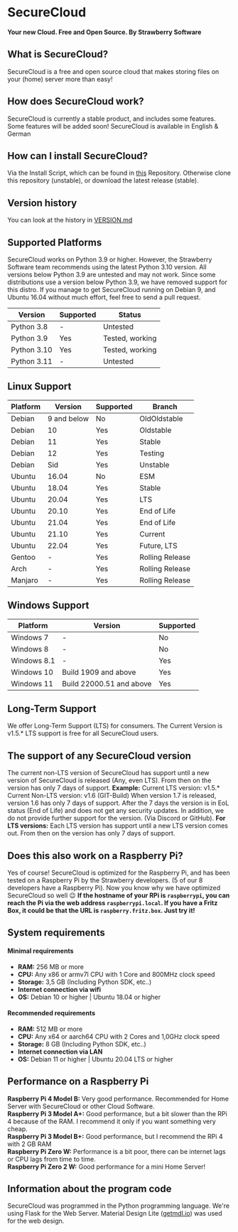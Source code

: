 # SecureCloud
<b> Your new Cloud. Free and Open Source. 
By Strawberry Software </b>

## What is SecureCloud?
SecureCloud is a free and open source cloud that makes storing files on your (home) server more than easy!

## How does SecureCloud work? 
SecureCloud is currently a stable product, and includes some features. Some features will be added soon!
SecureCloud is available in English & German

## How can I install SecureCloud?
Via the Install Script, which can be found in [this](https://github.com/Strawberry-Software-Industries/Install-SecureCloud) Repository. 
Otherwise clone this repository (unstable), or download the latest release (stable).

## Version history

You can look at the history in [VERSION.md](https://github.com/Strawberry-Software-Industries/SecureCloud/blob/main/VERSION.md)	

## Supported Platforms
SecureCloud works on Python 3.9 or higher. However, the Strawberry Software team recommends using the latest Python 3.10 version. All versions below Python 3.9 are untested and may not work.
Since some distributions use a version below Python 3.9, we have removed support for this distro. 
If you manage to get SecureCloud running on Debian 9, and Ubuntu 16.04 without much effort, feel free to send a pull request. 

| Version | Supported  |  Status|
|--|--|--| 
| Python 3.8 | - | Untested |
| Python 3.9 | Yes | Tested, working |
| Python 3.10 | Yes | Tested, working |
| Python 3.11 | - | Untested |

## Linux Support
| Platform | Version  |  Supported|  Branch |
|--|--|--| -- |
| Debian | 9 and below | No | OldOldstable |
| Debian | 10 | Yes | Oldstable | 
| Debian | 11 | Yes | Stable    | 
| Debian | 12 | Yes | Testing   | 
| Debian | Sid | Yes | Unstable | 
| Ubuntu | 16.04 | No | ESM     | 
| Ubuntu | 18.04 | Yes | Stable | 
| Ubuntu | 20.04 | Yes | LTS | 
| Ubuntu | 20.10 | Yes | End of Life | 
| Ubuntu | 21.04 | Yes | End of Life | 
| Ubuntu | 21.10 | Yes | Current | 
| Ubuntu | 22.04 | Yes | Future, LTS  |  
| Gentoo | - | Yes | Rolling Release |  
| Arch | - | Yes | Rolling Release   |  
| Manjaro | - | Yes | Rolling Release   |  


## Windows Support
| Platform | Version  |  Supported| 
|--|--|--| 
| Windows 7 | - | No |
| Windows 8 | - | No |
| Windows 8.1 | - | Yes |
| Windows 10 | Build 1909 and above | Yes| 
| Windows 11 | Build 22000.51 and above | Yes | 

## Long-Term Support
We offer Long-Term Support (LTS) for consumers. The Current Version is v1.5.*
LTS support is free for all SecureCloud users. 

## The support of any SecureCloud version
The current non-LTS version of SecureCloud has support until a new version of SecureCloud is released (Any, even LTS). From then on the version has only 7 days of support. 
**Example:**
Current LTS version: v1.5.*
Current Non-LTS version: v1.6 (GIT-Build)
When version 1.7 is released, version 1.6 has only 7 days of support. After the 7 days the version is in EoL status (End of Life) and does not get any security updates. In addition, we do not provide further support for the version. (Via Discord or GitHub).
**For LTS versions:**
Each LTS version has support until a new LTS version comes out. From then on the version has only 7 days of support. 

	
## Does this also work on a Raspberry Pi?
Yes of course! SecureCloud is optimized for the Raspberry Pi, and has been tested on a Raspberry Pi by the Strawberry developers. (5 of our 8 developers have a Raspberry Pi). Now you know why we have optimized SecureCloud so well 😉
<b>If the hostname of your RPi is `raspberrypi`, you can reach the Pi via the web address `raspberrypi.local`. If you have a Fritz Box, it could be that the URL is `raspberry.fritz.box`. Just try it!</b>

## System requirements

#### **Minimal requirements**
 - **RAM:** 256 MB or more
 - **CPU:** Any x86 or armv7l CPU with 1 Core and 800MHz clock speed
 - **Storage:** 3,5 GB (Including Python SDK, etc..)
 - **Internet connection via wifi** 
 - **OS:** Debian 10 or higher | Ubuntu 18.04 or higher 
 
#### **Recommended requirements**
- **RAM:** 512 MB or more
- **CPU:** Any x64 or aarch64 CPU with 2 Cores and 1,0GHz clock speed
- **Storage:** 8 GB (Including Python SDK, etc..)
- **Internet connection via LAN** 
- **OS:** Debian 11 or higher | Ubuntu 20.04 LTS or higher 

## Performance on a Raspberry Pi
**Raspberry Pi 4 Model B:** Very good performance. Recommended for Home Server with SecureCloud or other Cloud Software. <br>
**Raspberry Pi 3 Model A+:** Good performance, but a bit slower than the RPi 4 because of the RAM. I recommend it only if you want something very cheap. <br>
**Raspberry Pi 3 Model B+:** Good performance, but I recommend the RPi 4 with 2 GB RAM  <br>
**Raspberry Pi Zero W:** Performance is a bit poor, there can be internet lags or CPU lags from time to time.  <br>
**Raspberry Pi Zero 2 W:** Good performance for a mini Home Server! <br>

## Information about the program code
SecureCloud was programmed in the Python programming language. We're using Flask for the Web Server. Material Design Lite ([getmdl.io](https://getmdl.io)) was used for the web design. 
